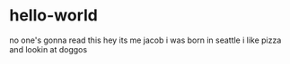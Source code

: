 # hello-world
no one's gonna read this
hey its me jacob i was born in seattle i like pizza and lookin at doggos
